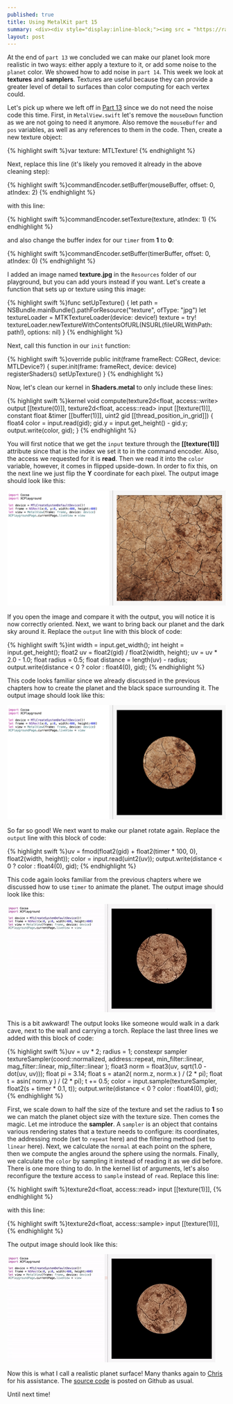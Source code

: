 ```yaml
---
published: true
title: Using MetalKit part 15
summary: <div><div style="display:inline-block;"><img src = "https://raw.githubusercontent.com/MetalKit/images/master/chapter15_5.png" alt="Metal" height="160" width="160"></div><div style="display:inline-block; width:75%; padding-left:1.5em; color:grey; vertical-align:middle;">Learning how textures can provide object surfaces a greater level of detail. Using the texture loader function to import an image to be used as texture. Fixing the flipped upside-down texture. Introducing samplers that offer advanced control over texture coordinates through addressing modes and filtering methods.</div></div>
layout: post
---
```

At the end of `part 13` we concluded we can make our planet look more realistic in two ways: either apply a texture to it, or add some noise to the `planet` color. We showed how to add noise in `part 14`. This week we look at __textures__ and __samplers__. Textures are useful because they can provide a greater level of detail to surfaces than color computing for each vertex could.

Let's pick up where we left off in [Part 13](http://metalkit.org/2016/05/25/using-metalkit-part-13.html) since we do not need the noise code this time. First, in `MetalView.swift` let's remove the `mouseDown` function as we are not going to need it anymore. Also remove the `mouseBuffer` and `pos` variables, as well as any references to them in the code. Then, create a new texture object:

{% highlight swift %}var texture: MTLTexture!
{% endhighlight %}

Next, replace this line (it's likely you removed it already in the above cleaning step):

{% highlight swift %}commandEncoder.setBuffer(mouseBuffer, offset: 0, atIndex: 2)
{% endhighlight %}

with this line:

{% highlight swift %}commandEncoder.setTexture(texture, atIndex: 1)
{% endhighlight %}

and also change the buffer index for our `timer` from __1__ to __0__:

{% highlight swift %}commandEncoder.setBuffer(timerBuffer, offset: 0, atIndex: 0)
{% endhighlight %}

I added an image named __texture.jpg__ in the `Resources` folder of our playground, but you can add yours instead if you want. Let's create a function that sets up or texture using this image:

{% highlight swift %}func setUpTexture() {
    let path = NSBundle.mainBundle().pathForResource("texture", ofType: "jpg")
    let textureLoader = MTKTextureLoader(device: device!)
    texture = try! textureLoader.newTextureWithContentsOfURL(NSURL(fileURLWithPath: path!), options: nil)
}
{% endhighlight %}

Next, call this function in our `init` function:

{% highlight swift %}override public init(frame frameRect: CGRect, device: MTLDevice?) {
    super.init(frame: frameRect, device: device)
    registerShaders()
    setUpTexture()
}
{% endhighlight %}

Now, let's clean our kernel in __Shaders.metal__ to only include these lines:

{% highlight swift %}kernel void compute(texture2d<float, access::write> output [[texture(0)]],
                    texture2d<float, access::read> input [[texture(1)]],
                    constant float &timer [[buffer(1)]],
                    uint2 gid [[thread_position_in_grid]])
{
    float4 color = input.read(gid);
    gid.y = input.get_height() - gid.y;
    output.write(color, gid);
}
{% endhighlight %}

You will first notice that we get the `input` texture through the __[[texture(1)]]__ attribute since that is the index we set it to in the command encoder. Also, the access we requested for it is __read__. Then we read it into the `color` variable, however, it comes in flipped upside-down. In order to fix this, on the next line we just flip the __Y__ coordinate for each pixel. The output image should look like this:

![alt text](https://github.com/MetalKit/images/raw/master/chapter15_1.png "1")

If you open the image and compare it with the output, you will notice it is now correctly oriented. Next, we want to bring back our planet and the dark sky around it. Replace the `output` line with this block of code:

{% highlight swift %}int width = input.get_width();
int height = input.get_height();
float2 uv = float2(gid) / float2(width, height);
uv = uv * 2.0 - 1.0;
float radius = 0.5;
float distance = length(uv) - radius;
output.write(distance < 0 ? color : float4(0), gid);
{% endhighlight %}

This code looks familiar since we already discussed in the previous chapters how to create the planet and the black space surrounding it. The output image should look like this:

![alt text](https://github.com/MetalKit/images/raw/master/chapter15_2.png "2")

So far so good! We next want to make our planet rotate again. Replace the `output` line with this block of code:

{% highlight swift %}uv = fmod(float2(gid) + float2(timer * 100, 0), float2(width, height));
color = input.read(uint2(uv));
output.write(distance < 0 ? color : float4(0), gid);
{% endhighlight %}

This code again looks familiar from the previous chapters where we discussed how to use `timer` to animate the planet. The output image should look like this:

![alt text](https://github.com/MetalKit/images/raw/master/chapter15_3.gif "3")

This is a bit awkward! The output looks like someone would walk in a dark cave, next to the wall and carrying a torch. Replace the last three lines we added with this block of code:

{% highlight swift %}uv = uv * 2;
radius = 1;
constexpr sampler textureSampler(coord::normalized,
                                 address::repeat,
                                 min_filter::linear,
                                 mag_filter::linear,
                                 mip_filter::linear );
float3 norm = float3(uv, sqrt(1.0 - dot(uv, uv)));
float pi = 3.14;
float s = atan2( norm.z, norm.x ) / (2 * pi);
float t = asin( norm.y ) / (2 * pi);
t += 0.5;
color = input.sample(textureSampler, float2(s + timer * 0.1, t));
output.write(distance < 0 ? color : float4(0), gid);
{% endhighlight %}

First, we  scale down to half the size of the texture and set the radius to __1__ so we can match the planet object size with the texture size. Then comes the magic. Let me introduce the __sampler__. A `sampler` is an object that contains various rendering states that a texture needs to configure: its coordinates, the addressing mode (set to `repeat` here) and the filtering method (set to `linear` here). Next, we calculate the `normal` at each point on the sphere, then we compute the angles around the sphere using the normals. Finally, we calculate the `color` by sampling it instead of reading it as we did before. There is one more thing to do. In the kernel list of arguments, let's also reconfigure the texture access to `sample` instead of `read`. Replace this line:
 
{% highlight swift %}texture2d<float, access::read> input [[texture(1)]],
{% endhighlight %}
 
with this line:

{% highlight swift %}texture2d<float, access::sample> input [[texture(1)]],
{% endhighlight %}

The output image should look like this:

![alt text](https://github.com/MetalKit/images/raw/master/chapter15_4.gif "4")

Now this is what I call a realistic planet surface! Many thanks again to [Chris](https://twitter.com/_psonice) for his assistance. The [source code](https://github.com/MetalKit/metal) is posted on Github as usual.

Until next time!
